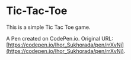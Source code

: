 # Tic-Tac-Toe

This is a simple Tic Tac Toe game.

A Pen created on CodePen.io. Original URL: [https://codepen.io/Ihor_Sukhorada/pen/rrXvNj](https://codepen.io/Ihor_Sukhorada/pen/rrXvNj).
